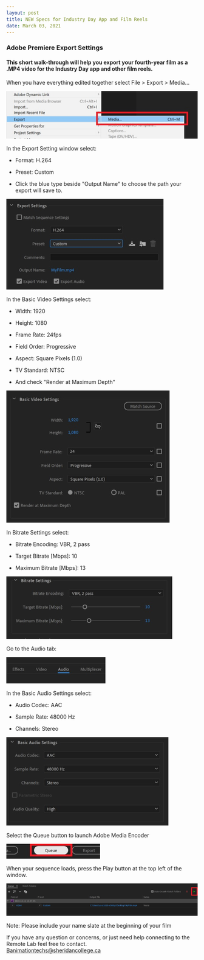 ```yaml
---
layout: post
title: NEW Specs for Industry Day App and Film Reels 
date: March 03, 2021
---
```


### **Adobe Premiere Export Settings**  
   
#### This short walk-through will help you export your fourth-year film as a .MP4 video for the Industry Day app and other film reels.     
   
   
   
When you have everything edited together select File > Export > Media...   
  
<img src="../images/ES01.jpg" alt="Export media">   
<br>  
    
	
In the Export Setting window select:   
  
* Format: H.264  
  
* Preset: Custom   
  
* Click the blue type beside "Output Name" to choose the path your export will save to.  
   
<img src="../images/ES02.jpg" alt="Export Settings">  
<br>
   
   
In the Basic Video Settings select:   
   
* Width: 1920   
   
* Height: 1080   
   
* Frame Rate: 24fps   
   
* Field Order: Progressive   
   
* Aspect: Square Pixels (1.0)   
   
* TV Standard: NTSC   
   
* And check "Render at Maximum Depth"   
   
<img src="../images/ES03.jpg" alt="Video Settings">   
<br>
  
  
In Bitrate Settings select:  
  
* Bitrate Encoding: VBR, 2 pass  
  
* Target Bitrate [Mbps]: 10  
  
* Maximum Bitrate [Mbps]: 13  
  
<img src="../images/ES04.jpg" alt="Bitrate Settings">   
<br>
  
  
Go to the Audio tab:  
  
<img src="../images/ES05.jpg" alt="Audio Tab">  
  
  
In the Basic Audio Settings select:  
  
* Audio Codec: AAC   
  
* Sample Rate: 48000 Hz  
  
* Channels: Stereo  
  
<img src="../images/ES06.jpg" alt="Audio Settings">  
<br>
  
  
Select the Queue button to launch Adobe Media Encoder  
  
<img src="../images/ES07.jpg" alt="Queue Button">  
<br>
  
  
When your sequence loads, press the Play button at the top left of the window.  
  
<img src="../images/ES08.jpg" alt="Play Button">  
<br>
  
  
Note: Please include your name slate at the beginning of your film  
  
If you have any question or concerns, or just need help connecting to the Remote Lab feel free to contact.   
Banimationtechs@sheridancollege.ca   
    
	

